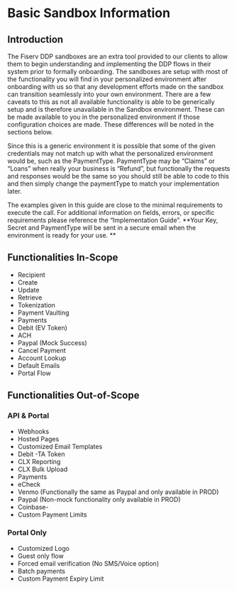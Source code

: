 # Basic Sandbox Information

## Introduction

The Fiserv DDP sandboxes are an extra tool provided to our clients to allow them to begin understanding and implementing the DDP flows in their system prior to formally onboarding. The sandboxes are setup with most of the functionality you will find in your personalized environment after onboarding with us so that any development efforts made on the sandbox can transition seamlessly into your own environment. There are a few caveats to this as not all available functionality is able to be generically setup and is therefore unavailable in the Sandbox environment. These can be made available to you in the personalized environment if those configuration choices are made. These differences will be noted in the sections below.

Since this is a generic environment it is possible that some of the given credentials may not match up with what the personalized environment would be, such as the PaymentType. PaymentType may be “Claims” or “Loans” when really your business is “Refund”, but functionally the requests and responses would be the same so you should still be able to code to this and then simply change the paymentType to match your implementation later.

The examples given in this guide are close to the minimal requirements to execute the call. For additional information on fields, errors, or specific requirements please reference the “Implementation Guide”.
**Your Key, Secret and PaymentType will be sent in a secure email when the environment is ready for your use. **

## Functionalities In-Scope
- Recipient
- Create
- Update
- Retrieve
- Tokenization
- Payment Vaulting
- Payments
- Debit (EV Token)
- ACH
- Paypal (Mock Success)
- Cancel Payment
- Account Lookup
- Default Emails
- Portal Flow

## Functionalities Out-of-Scope
### API & Portal
- Webhooks
- Hosted Pages
- Customized Email Templates
- Debit -TA Token
- CLX Reporting
- CLX Bulk Upload
- Payments
- eCheck
- Venmo (Functionally the same as Paypal and only available in PROD)
- Paypal (Non-mock functionality only available in PROD)
- Coinbase-
- Custom Payment Limits

### Portal Only
- Customized Logo
- Guest only flow
- Forced email verification (No SMS/Voice option)
- Batch payments
- Custom Payment Expiry Limit